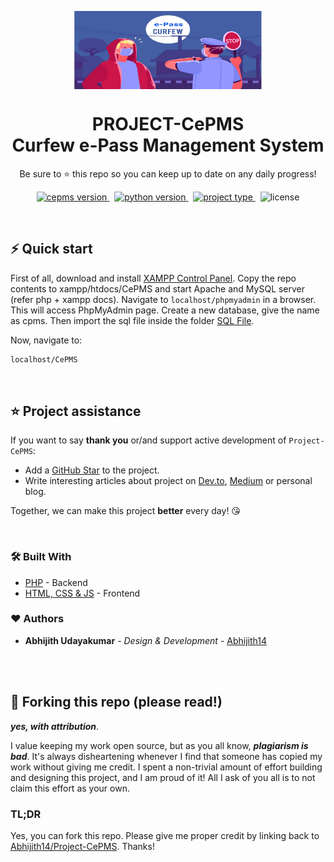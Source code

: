 <p align="center">
<img src='cpms/img/banner/hero-banner-bg1.png' align="center" width=300>
</p>
<h1 align="center">
  PROJECT-CePMS<br>Curfew e-Pass Management System
</h1>

<p align="center">
  Be sure to ⭐ this repo so you can keep up to date on any daily progress!
</p>

<p align="center">
<a href="https://github.com/Abhijith14/Project-CePMS" target="_blank">
    <img src="https://img.shields.io/badge/version-v2.0-blue?style=for-the-badge&logo=none" alt="cepms version" />
</a>&nbsp;
<a href="https://www.php.net" target="_blank">
    <img src="https://img.shields.io/badge/PHP-8.1.0+-00ADD8?style=for-the-badge&logo=php" alt="python version" />
</a>&nbsp;
<a href="https://github.com/Abhijith14/Project-CePMS" target="_blank">
    <img src="https://img.shields.io/badge/Project Type-Website-success?style=for-the-badge&logo=none" alt="project type" />
</a>&nbsp;
<img src="https://img.shields.io/badge/license-Apache v2.0-red?style=for-the-badge&logo=none" alt="license" />
</p>

<br>

## ⚡️ Quick start

First of all, download and install [XAMPP Control Panel](https://www.apachefriends.org). Copy the repo contents to xampp/htdocs/CePMS and start Apache and MySQL server (refer php + xampp docs). Navigate to `localhost/phpmyadmin` in a browser. This will access PhpMyAdmin page. Create a new database, give the name as cpms. Then import the sql file inside the folder [SQL File](https://github.com/Abhijith14/Project-CePMS/tree/master/SQL%20File).

Now, navigate to:

```bash
localhost/CePMS
```

<br>

## ⭐️ Project assistance

If you want to say **thank you** or/and support active development of `Project-CePMS`:

- Add a [GitHub Star](https://github.com/Abhijith14/Project-CePMS) to the project.
- Write interesting articles about project on [Dev.to](https://dev.to/), [Medium](https://medium.com/) or personal blog.

Together, we can make this project **better** every day! 😘

<br>

### 🛠️ Built With

- [PHP](https://www.php.net) - Backend
- [HTML, CSS & JS]() - Frontend

### ❤️ Authors

- **Abhijith Udayakumar** - *Design & Development* - [Abhijith14](https://github.com/Abhijith14)

<br>
<br>

## 🚨 Forking this repo (please read!)

_**yes, with attribution**_.

I value keeping my work open source, but as you all know, _**plagiarism is bad**_. It's always disheartening whenever I find that someone has copied my work without giving me credit. I spent a non-trivial amount of effort building and designing this project, and I am proud of it! All I ask of you all is to not claim this effort as your own.

### TL;DR

Yes, you can fork this repo. Please give me proper credit by linking back to [Abhijith14/Project-CePMS](https://github.com/Abhijith14/Project-CePMS). Thanks!
